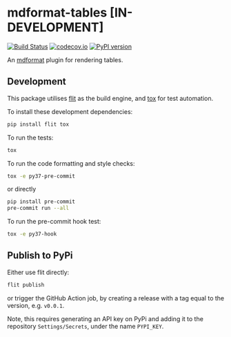 # mdformat-tables [IN-DEVELOPMENT]

[![Build Status][ci-badge]][ci-link]
[![codecov.io][cov-badge]][cov-link]
[![PyPI version][pypi-badge]][pypi-link]

An [mdformat](https://github.com/executablebooks/mdformat) plugin for rendering tables.

## Development

This package utilises [flit](https://flit.readthedocs.io) as the build engine, and [tox](https://tox.readthedocs.io) for test automation.

To install these development dependencies:

```bash
pip install flit tox
```

To run the tests:

```bash
tox
```

To run the code formatting and style checks:

```bash
tox -e py37-pre-commit
```

or directly

```bash
pip install pre-commit
pre-commit run --all
```

To run the pre-commit hook test:

```bash
tox -e py37-hook
```

## Publish to PyPi

Either use flit directly:

```bash
flit publish
```

or trigger the GitHub Action job, by creating a release with a tag equal to the version, e.g. `v0.0.1`.

Note, this requires generating an API key on PyPi and adding it to the repository `Settings/Secrets`, under the name `PYPI_KEY`.

[ci-badge]: https://github.com/executablebooks/mdformat-tables/workflows/CI/badge.svg?branch=master
[ci-link]: https://github.com/executablebooks/mdformat/actions?query=workflow%3ACI+branch%3Amaster+event%3Apush
[cov-badge]: https://codecov.io/gh/executablebooks/mdformat-tables/branch/master/graph/badge.svg
[cov-link]: https://codecov.io/gh/executablebooks/mdformat-tables
[pypi-badge]: https://img.shields.io/pypi/v/mdformat-tables.svg
[pypi-link]: https://pypi.org/project/mdformat-tables
